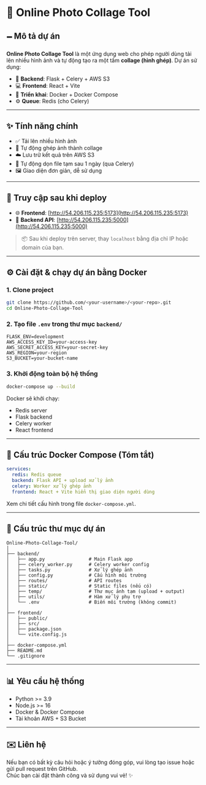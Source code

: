 
# 📸 Online Photo Collage Tool

## 🗕️ Mô tả dự án

**Online Photo Collage Tool** là một ứng dụng web cho phép người dùng tải lên nhiều hình ảnh và tự động tạo ra một tấm **collage (hình ghép)**. Dự án sử dụng:

- 🔧 **Backend**: Flask + Celery + AWS S3  
- 💻 **Frontend**: React + Vite  
- 🐳 **Triển khai**: Docker + Docker Compose  
- ⚙️ **Queue**: Redis (cho Celery)

---

## ✨ Tính năng chính

- ✅ Tải lên nhiều hình ảnh  
- 🧠 Tự động ghép ảnh thành collage  
- ☁️ Lưu trữ kết quả trên AWS S3  
- 🧹 Tự động dọn file tạm sau 1 ngày (qua Celery)  
- 🖼️ Giao diện đơn giản, dễ sử dụng

---

## 🚀 Truy cập sau khi deploy

- 🌐 **Frontend**: [http://54.206.115.235:5173](http://54.206.115.235:5173)  
- 🔗 **Backend API**: [http://54.206.115.235:5000](http://54.206.115.235:5000)

> 📦 Sau khi deploy trên server, thay `localhost` bằng địa chỉ IP hoặc domain của bạn.

---

## ⚙️ Cài đặt & chạy dự án bằng Docker

### 1. Clone project

```bash
git clone https://github.com/<your-username>/<your-repo>.git
cd Online-Photo-Collage-Tool
```

### 2. Tạo file `.env` trong thư mục `backend/`

```env
FLASK_ENV=development
AWS_ACCESS_KEY_ID=your-access-key
AWS_SECRET_ACCESS_KEY=your-secret-key
AWS_REGION=your-region
S3_BUCKET=your-bucket-name
```

### 3. Khởi động toàn bộ hệ thống

```bash
docker-compose up --build
```

Docker sẽ khởi chạy:

- Redis server  
- Flask backend  
- Celery worker  
- React frontend

---

## 🐳 Cấu trúc Docker Compose (Tóm tắt)

```yaml
services:
  redis: Redis queue
  backend: Flask API + upload xử lý ảnh
  celery: Worker xử lý ghép ảnh
  frontend: React + Vite hiển thị giao diện người dùng
```

Xem chi tiết cấu hình trong file `docker-compose.yml`.

---

## 📁 Cấu trúc thư mục dự án

```
Online-Photo-Collage-Tool/
│
├── backend/
│   ├── app.py                # Main Flask app
│   ├── celery_worker.py      # Celery worker config
│   ├── tasks.py              # Xử lý ghép ảnh
│   ├── config.py             # Cấu hình môi trường
│   ├── routes/               # API routes
│   ├── static/               # Static files (nếu có)
│   ├── temp/                 # Thư mục ảnh tạm (upload + output)
│   ├── utils/                # Hàm xử lý phụ trợ
│   └── .env                  # Biến môi trường (không commit)
│
├── frontend/
│   ├── public/
│   ├── src/
│   ├── package.json
│   └── vite.config.js
│
├── docker-compose.yml
├── README.md
└── .gitignore
```

---

## 📊 Yêu cầu hệ thống

- Python >= 3.9  
- Node.js >= 16  
- Docker & Docker Compose  
- Tài khoản AWS + S3 Bucket

---

## ✉️ Liên hệ

Nếu bạn có bất kỳ câu hỏi hoặc ý tưởng đóng góp, vui lòng tạo issue hoặc gửi pull request trên GitHub.  
Chúc bạn cài đặt thành công và sử dụng vui vẻ! ✨
